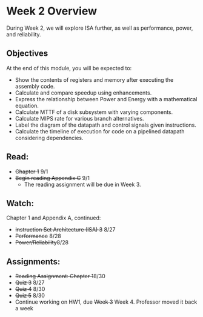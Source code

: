 # Week 2 Overview

During Week 2, we will explore ISA further, as well as performance, power, and reliability.

## Objectives
At the end of this module, you will be expected to:
- Show the contents of registers and memory after executing the assembly code.
- Calculate and compare speedup using enhancements.
- Express the relationship between Power and Energy with a mathematical equation.
- Calculate MTTF of a disk subsystem with varying components.
- Calculate MIPS rate for various branch alternatives.
- Label the diagram of the datapath and control signals given instructions.
- Calculate the timeline of execution for code on a pipelined datapath considering dependencies.

## Read:
- ~~Chapter 1~~ 9/1
- ~~Begin reading Appendix C~~ 9/1
  - The reading assignment will be due in Week 3.

## Watch:
Chapter 1 and Appendix A, continued:
- ~~Instruction Set Architecture (ISA) 3~~ 8/27
- ~~Performance~~ 8/28
- ~~Power/Reliability~~8/28

## Assignments:
- ~~Reading Assignment: Chapter 1~~8/30
- ~~Quiz 3~~ 8/27
- ~~Quiz 4~~ 8/30
- ~~Quiz 5~~ 8/30
- Continue working on HW1, due ~~Week 3~~ Week 4. Professor moved it back a week
